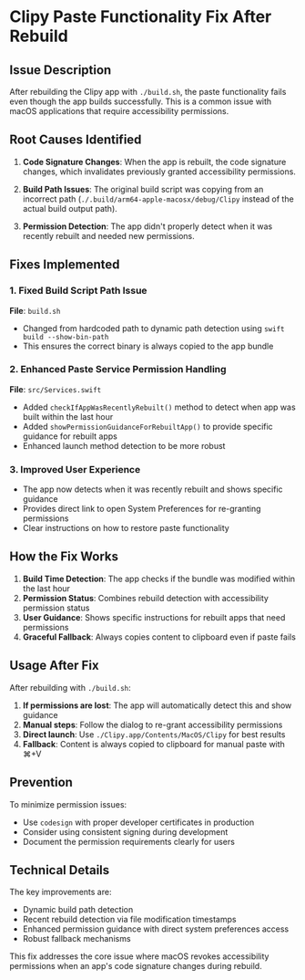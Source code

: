 # Clipy Paste Functionality Fix After Rebuild

## Issue Description
After rebuilding the Clipy app with `./build.sh`, the paste functionality fails even though the app builds successfully. This is a common issue with macOS applications that require accessibility permissions.

## Root Causes Identified

1. **Code Signature Changes**: When the app is rebuilt, the code signature changes, which invalidates previously granted accessibility permissions.

2. **Build Path Issues**: The original build script was copying from an incorrect path (`./.build/arm64-apple-macosx/debug/Clipy` instead of the actual build output path).

3. **Permission Detection**: The app didn't properly detect when it was recently rebuilt and needed new permissions.

## Fixes Implemented

### 1. Fixed Build Script Path Issue
**File**: `build.sh`
- Changed from hardcoded path to dynamic path detection using `swift build --show-bin-path`
- This ensures the correct binary is always copied to the app bundle

### 2. Enhanced Paste Service Permission Handling
**File**: `src/Services.swift`
- Added `checkIfAppWasRecentlyRebuilt()` method to detect when app was built within the last hour
- Added `showPermissionGuidanceForRebuiltApp()` to provide specific guidance for rebuilt apps
- Enhanced launch method detection to be more robust

### 3. Improved User Experience
- The app now detects when it was recently rebuilt and shows specific guidance
- Provides direct link to open System Preferences for re-granting permissions
- Clear instructions on how to restore paste functionality

## How the Fix Works

1. **Build Time Detection**: The app checks if the bundle was modified within the last hour
2. **Permission Status**: Combines rebuild detection with accessibility permission status
3. **User Guidance**: Shows specific instructions for rebuilt apps that need permissions
4. **Graceful Fallback**: Always copies content to clipboard even if paste fails

## Usage After Fix

After rebuilding with `./build.sh`:

1. **If permissions are lost**: The app will automatically detect this and show guidance
2. **Manual steps**: Follow the dialog to re-grant accessibility permissions
3. **Direct launch**: Use `./Clipy.app/Contents/MacOS/Clipy` for best results
4. **Fallback**: Content is always copied to clipboard for manual paste with ⌘+V

## Prevention

To minimize permission issues:
- Use `codesign` with proper developer certificates in production
- Consider using consistent signing during development
- Document the permission requirements clearly for users

## Technical Details

The key improvements are:
- Dynamic build path detection
- Recent rebuild detection via file modification timestamps
- Enhanced permission guidance with direct system preferences access
- Robust fallback mechanisms

This fix addresses the core issue where macOS revokes accessibility permissions when an app's code signature changes during rebuild.